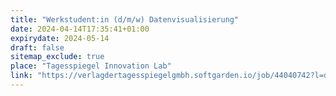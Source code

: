 ```yaml
---
title: "Werkstudent:in (d/m/w) Datenvisualisierung"
date: 2024-04-14T17:35:41+01:00
expirydate: 2024-05-14
draft: false
sitemap_exclude: true
place: "Tagesspiegel Innovation Lab"
link: "https://verlagdertagesspiegelgmbh.softgarden.io/job/44040742?l=de"
---
```

